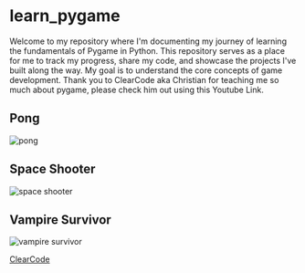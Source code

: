 ﻿# learn_pygame

Welcome to my repository where I'm documenting my journey of learning the fundamentals of Pygame in Python. This repository serves as a place for me to track my progress, share my code, and showcase the projects I've built along the way. My goal is to understand the core concepts of game development. Thank you to ClearCode aka Christian for teaching me so much about pygame, please check him out using this Youtube Link. 
</br>

## Pong

![pong](https://github.com/samincgs/pygame_projects/assets/129024887/7a790ce6-6046-4c2d-9fa7-fedacc585317)

## Space Shooter

![space shooter](https://github.com/samincgs/pygame_projects/assets/129024887/294e9776-ca6c-4b32-acb4-41adf6106f64)

## Vampire Survivor

![vampire survivor](https://github.com/samincgs/pygame_projects/assets/129024887/0b641411-d8ec-4be0-83aa-2e64b45268d4)


[ClearCode](https://www.youtube.com/@ClearCode)
